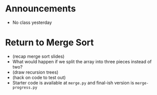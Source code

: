 # Announcements

- No class yesterday

# Return to Merge Sort

- (recap merge sort slides)
- What would happen if we split the array into three pieces instead of two?
- (draw recursion trees)
- (hack on code to test out)
- Starter code is available at `merge.py` and final-ish version is
`merge-progress.py`

